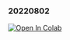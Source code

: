 ### 20220802
[![Open In Colab](https://colab.research.google.com/assets/colab-badge.svg)](https://colab.research.google.com/github/konnitiha3/MOD2NN/blob/master/train_note/20220802.ipynb)
